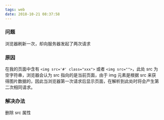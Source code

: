 ```yaml
---
tags: web
date: 2018-10-21 08:37:58
---
```


### 问题

浏览器刷新一次，却向服务器发起了两次请求

### 原因

在我的页面中含有 `<img src='#' class="xxx">` 或者 `<img src="">`，此处 src 为空字符串，浏览器会认为 src 指向的是当前页面，由于 img 元素是根据 src 来获得图片数据的，因此当浏览器第一次请求后显示页面，在解析到此处时将会产生第二次相同请求。

### 解决办法

删除 src 属性
